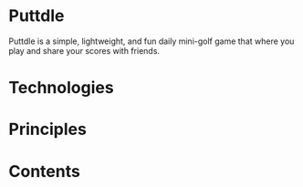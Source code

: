 # Puttdle

Puttdle is a simple, lightweight, and fun daily mini-golf game that where you play and share your scores with friends.  

# Technologies

# Principles

# Contents
